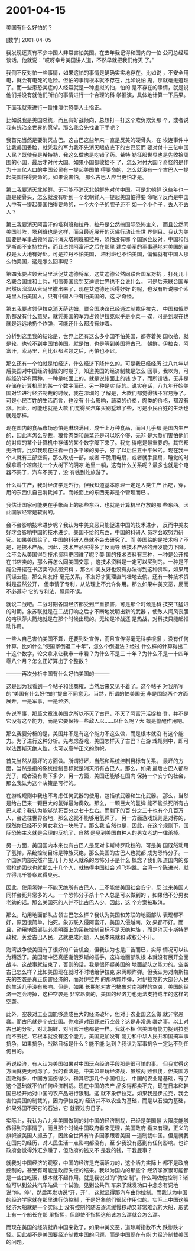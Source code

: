 # 2001-04-15

美国有什么好怕的？  

[数学] 2001-04-05

我发现还真有不少中国人非常害怕美国。在去年我记得和国内的一位 公司总经理谈话，他就说：“哎呀幸亏美国讲人道，不然早就把我们给灭 了。” 

我倒不反对怕一些事情，如果这怕的事情是确确实实地存在。比如说 ，不安全用电，就会有电死的危险。但怕的事情根本就不存在，比如说怕 鬼，那就毫无道理了。而一些患恐美症的人经常就是一种虚拟的怕，怕的 是不存在的事情，就是说他们并没有就他们所怕的事情进行一个合理的科 学推演，具体地计算一下后果。 

下面我就来进行一番推演供恐美人士指正。 

比如说我是美国总统，而且有好战倾向，总想打一打这个欺负欺负那 个，或者说我有统治全世界的愿望。那么我会先找谁下手呢？ 

我首先当然是要消灭古巴。这古巴这些年来一直是反美的硬骨头，在 埃连事件中让我美国丢脸，就凭我的军力我不先消灭眼皮底下的古巴反而 要对付十三亿中国人民？既使我是希特勒，我这么做也是吃错了药。希特 勒征服世界也是先收拾周围的小国，最后才对付大国。如果小国都收拾不 了，怎么对付大国？奇怪的是作为十三亿人口的中国公民有一提起美国怕 得要命的，怎么就没有一个古巴人一提起美国怕得要命的。如果说害怕， 那么古巴人应当更怕才是。 

第二我要消灭北朝鲜。无可能不消灭北朝鲜先对付中国。可是北朝鲜 这些年也一直是硬骨头，怎么就没有听到一个北朝鲜人一提起美国怕得要 命呢？反而是中国人中有一提起美国怕得要命的，一个大个子的胆子还不 如一个小个子，丢人不丢人？ 

第三我要消灭阿富汗的塔利班和拉丹，拉丹是公然搞国际恐怖主义， 而且公然同美国叫阵，塔利班也是这样，而且最近展开的灭佛行动让全世 界侧目。我认为美国要是军事占领阿富汗消灭塔利班和拉丹，恐怕没有哪 个国家会反对，中国和俄罗斯都不支持拉丹，而且占领阿富汗之后在那里 建立美军的军事基地对美国的霸权是大大地有好处。可是拉丹不怕美国， 塔利班也不怕美国，偏偏就有中国人那么怕美国，这是怎么回事呢？ 

第四我要占领索马里活促艾迪德将军，这艾迪德公然同联合国军对抗 ，打死几十名联合国维和士兵，相信美国惩罚艾迪德世界也不会说什么。 可是后来联合国军居然灰溜溜从索马里撤出来了，现在艾迪德还活得好好 的呢，也没有听说哪个索马里人怕美国人，只有中国人中有怕美国的，这 才奇怪。 

第五我要占领伊拉克消灭萨达姆，联合国决议已经通过制裁伊拉克， 中国和俄罗斯都没有什么意见，就凭美国的军力占领伊拉克似乎是小菜一 碟，可是到现在也就是远远地扔个炸弹，可能还什么都没有炸着。 

分析到这里我的结论是，世界上还有这么多小国不怕美国，都等着美 国收拾，就是轮，也轮不到中国怕美国。就是怕，也是等到美国将古巴， 朝鲜，伊拉克，阿富汗，索马里，利比亚都占领之后，再怕也不迟。 

那么还有一个怕就是怕经济，什么经济下降什么的。可是我已经经历 过八九年以后美国对中国经济制裁的时期了，知道美国的经济制裁是怎么 回事。我以为，可能经济学有两种，一种是帐面上的，就是说帐面上的钱 少了，而所谓钱，无非是存储在计算机里的某一个数字而已。另一种是实 际的。说实在话，八九年开始美国对华进行经济制裁的时候，我在深圳的 了解是，大款们都觉得钱不容易挣了。可是小民百姓的生活而言，也没有 什么影响，蔬菜的价格，肉类的价格，都没有涨。因此，可能也就是大款 们觉得买汽车买别墅难了些，可是小民百姓的生活也就是那样。 

现在国内的食品市场恐怕是琳琅满目，成千上万种食品，而且几乎都 是国内生产的，因此再怎么制裁，粮食肉类和蔬菜还是可以吃个够，无非 是大款们害怕他们的对应的某个计算机中存储的某个数字降下来了。我觉 得吃是最重要的。其它都无所谓。比如我现在住着一百多平米的房子，穷 了以后住五十平米的。现在我一个人就有三部空调，那么改成一部，或者 干脆用电扇，或者就手摇扇，睡觉的时候拿着个凉席找一个大树下的阴凉 地里一躺，这有什么关系呢？最多也就是个电器不买了，汽车不买了，没 有钱到处旅游了。 

什么叫生产，我对经济学是外行，但我知道基本原理一定是人类生产 出吃，穿，用的东西供自己消耗掉了。而帐面上的东西无非是个管理而已 。 

我估计国家可能更在乎帐面上的那些东西，也就是计算机里存放的那 些东西。因此国家经常是软弱的。 

会不会影响技术进步呢？我认为中美交恶只能促进中国的技术进步， 反而中美友好才会影响中国的技术进步。美国不给的东西，中国的科研人 员才会取努力研究。如果美国给了，中国的科研人员就不会去研究了。而 美国给的是技术吗？不是，是技术产品。因此，技术产品买得多了反而导 致技术产品的开发能力下降。会不会从美国得到技术资料更困难了呢？美 国的技术资料有三种，一种是公开摆在书店卖的，那么再怎么同美国交恶 ，这技术资料是一定可以买到的。一种是不能公开摆在书店卖的机密资料 ，那么中美友好也没有办法得到这种资料，如果用间谍去偷，那么和友好 毫无关系，不友好才更理直气壮地去偷。还有一种技术资料是虽然公开， 但申请了专利，从法理上不允许你用。那么如果中美交恶，反而不必遵守 它的专利法，照用不误。 

就说二战吧。二战时期各国经济都受到严重损害，可是那个时候是科 技突飞猛进的时期。象苏联就是在二战打响之后才不断地发明出新的武器 ，使敌人闻风丧胆的喀秋莎火箭炮就是在那个时候出现的。无论是冷战还 是热战，对科技只能起推动作用。 

一些人自己害怕美国不算，还要到处宣传，而且宣传得毫无科学根据 ，没有任何计算，比如什么“使国家倒退二十年”，怎么个倒退法？经过 什么样的计算得出二十这个数字，论文拿来让我审一审看？为什么不是三 十年？为什么不是一十四年零八个月？怎么正好算出了个整数？

———再次分析中国有什么好怕美国的———

这是因为我看到一个帖子和我商榷，当然后来又见不着了。这个帖子 对我所写的“美国有什么好怕的”提出不同意见。当然，所谓的怕美国无 非是围绕两个方面展开，一是军事，一是经济。 

先说军事，那篇文章说美国之所以不灭了古巴，不灭了阿富汗活捉拉 登，并不是它没有这个能力，而是它要保持一些敌人以……以什么呢？大 概是警醒作用吧。 

那么我要分析的是，美国并不是有这个能力不这么做，而是根本就没 有这个能力。为了进行这种分析。先考虑游戏，美国怎样灭了古巴？在游 戏规则中，即可以法西斯灭绝人性，也可以高举正义的旗帜。 

首先当然从最坏的方面做。所谓好坏，当然和系统控制目标有关系。 最坏的方面，当然是指的系统控制目标就是消灭所有古巴人。那么，如果 最后古巴人都杀光了，或者没有剩下多少，另一方面，美国还能够在国内 保持一个安宁的社会，那么我认为这个决策是可行的。 

在游戏规则中我也不考虑任何武器的使用，包括核武器和生化武器。 那么，当然是给古巴来一颗巨大的氢弹最为奏效。那么，一颗巨大的氢弹 能不能杀死所有古巴人呢？我认为能够杀死百分之七十左右。而剩下的百 分之三十也有个几百万人，会逃往世界各地，那么这就不能够用氢弹了。 另一方面游戏规则是对称的，既然你已经不分男女老幼一块杀了，那么我 自然也是，因此，在这个规则下，国际恐怖主义就是合理的反抗了，自然 是见到美国白种人的男女老幼一律杀掉。 

另一方面，美国国内本来也有古巴人是反对卡斯特罗政权的，可是美 国既然动用了氢弹，系统控制目标是种族灭绝，那么美国的古巴人也就都 成为恐怖分子。一个国家内部突然产生几十万见人就杀的恐怖分子是什么 概念？我们知道国内的张君抢劫团伙也就那么十几个人，就搞得中国社会 鸡飞狗跳。台湾一个陈进兴，就弄得几千警察累得臭死。 

因此，使用氢弹一不能灭绝所有古巴人，二不能使美国社会安宁，反 过来美国人同样会死非常多的人。一个恐怖分子杀十个人总是可以做到的 ，如果他不分男女老幼的话。那么美国死的人并不比古巴人少。因此，这 个方案被取消。 

那么，动用地面部队占领古巴怎么样？我认为美国和苏联的地面部队 表现都不好，原因很简单，怕死。象苏联入侵阿富汗，美国入侵越南，效 果都不好。而且，动用地面部队必须明面上的系统控制目标不是灭绝种族 ，而是消灭卡斯特罗政权，关爱古巴人民，这就更成问题，人民本来就和 政权分不开。 

海湾战争使美国有了很好的广告机会，但我认为也是广告而已，实际 情况可以认为糟透了。美国暗中还真感谢俄罗斯的插手，这样地面部队根 本就没有展开全面战斗，这战事就结束了，否则的话，我是很怀疑美国的 地面部队之能力的。空袭古巴怎么样？比如美国现在就时不时地给伊拉克 来两颗炸弹。但我认为对南斯拉夫的空袭是真正伤害经济的，而对伊拉克 的那两颗炸弹，对伊拉克的大部分人民的生活几乎没有影响。但是，如果 长期地对古巴搞象对南那样的空袭，美国的经济一定会垮掉，这种空袭是 非常昂贵的，美国的经济力也无法支持成年的这样的空袭。 

此外，空袭对工业国能够造成巨大的经济破坏，但对于农业国这么做 就非常愚蠢。而古巴就是个农业国。你难道对田野进行空袭？这是非常愚 蠢之事。以上对古巴的分析，对北朝鲜，对阿富汗也都是一样。我就不相 信美国有能力捉到拉登而不去捉，它根本就没有这个能力。美国更加没有 能力和中华人民共和国搞军事抗争，如果抗争，战略目标是什么？能不能 达到？我认为军事抗争一定达不到任何目的。 

再说经济，有人认为美国如果对中国玩点经济手段那是很可怕的事。 但我觉得这方面就更无可虑了。我的看法是，中美如果玩经济战，虽然两 败俱伤，但美国方面败得多，中国方面伤得少。和其它那几个小国相比， 中国的农业是基础，有了这个基础就不怕任何经济制裁。现在中国的农产 品多得都卖不完，现在日本和韩国已经开始对中国的农产品进行限制。这 就不象伊拉克。如果我是伊拉克，我会害怕美国的制裁的，因为伊拉克的 经济并不以农业为基础，而是以石油为基础，如果外国不买它的石油，它 就要过穷日子。 

实际上，我认为八九年美国做到的对中国的经济制裁，已经是美国最 大限度能够做得到的事情了，而且那个时候中国政府看来无理，美国政府 看来有理，正义的旗帜被美国人抓去了，因此全世界有许多国家跟着美国 一道制裁中国。但是就我在国内的经历，对人民生活一点影响都没有，至 少我没有感到有任何影响。也许政府会觉得外汇少赚了，但政府的钱又不 是我的钱，干我屁事？ 

就我对中国经济的观察，中国的经济是充满活力的，这个活力实际上 都不是政府控制的，甚至有可能是政府失控的结果。我以为国内的那些个 经济学家很可能都是一些白吃饭，根本就不起作用。就是我说过的“伪控 制”。什么叫做伪控制？诸位可以到公共汽车站做一个试验，见到公共汽 车来了就发功口中念念有词地说“停，停”，然后再发功说“开，开”， 这就显得那汽车由你控制。而我认为中国的经济学家就在那里进行伪控制 ，于是好象他们很起作用似的。实际上中国这艘经济大船就是一个实际上 没有控制的随波逐流缓慢移动又非常难沉的大船，形式上有一个船长在那 里指挥，但即使不指挥这船该怎么漂就会怎么漂。 

而现在美国的经济就靠中国来救了，如果中美交恶，道琼斯指数不大 跌惨跌才怪。因此都不是美国要经济制裁中国的问题，而是中国现在有能 力经济制裁美国的问题。
